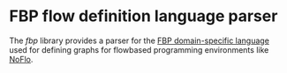 FBP flow definition language parser
===================================

The *fbp* library provides a parser for the [FBP domain-specific language](https://github.com/bergie/noflo#language-for-flow-based-programming) used for defining graphs for flowbased programming environments like [NoFlo](http://noflojs.org).
